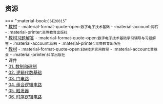 ## 资源  
=== ":material-book:`CSE20015`"  
    * [教材](http://api.xtaoa.com/api/lanzou.php?url=https://cqu-openlib.lanzout.com/iKo0v23u03ih&type=down) - :material-format-quote-open:`数字电子技术基础` - :material-account:`阎石` - :material-printer:`高等教育出版社`  
        * [教材习题解答](http://api.xtaoa.com/api/lanzou.php?url=https://cqu-openlib.lanzout.com/iwctC23u0abc&type=down) - :material-format-quote-open:`数字电子技术基础学习辅导与习题解答` - :material-account:`阎石` - :material-printer:`高等教育出版社`  
    * [教材](http://api.xtaoa.com/api/lanzou.php?url=https://cqu-openlib.lanzout.com/iECag23u1lbe&type=down) - :material-format-quote-open:`EDA技术实用教程` - :material-account:`黄继业` - :material-printer:`科学出版社`  
    * 课件  
        * [01. 数制和码制](http://api.xtaoa.com/api/lanzou.php?url=https://cqu-openlib.lanzout.com/iXBE523u178h&type=down)  
        * [02. 逻辑代数基础](http://api.xtaoa.com/api/lanzou.php?url=https://cqu-openlib.lanzout.com/irvsk23u17aj&type=down)  
        * [03. 门电路](http://api.xtaoa.com/api/lanzou.php?url=https://cqu-openlib.lanzout.com/iXjgm23u17cb&type=down)  
        * [04. 组合逻辑电路](http://api.xtaoa.com/api/lanzou.php?url=https://cqu-openlib.lanzout.com/i25BE23u17ed&type=down)  
        * [05. 触发器](http://api.xtaoa.com/api/lanzou.php?url=https://cqu-openlib.lanzout.com/ik5zE23u17gf&type=down)  
        * [06. 时序逻辑电路](http://api.xtaoa.com/api/lanzou.php?url=https://cqu-openlib.lanzout.com/ishHP23u17xc&type=down)  